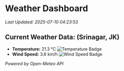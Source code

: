 
# Weather Dashboard

_Last Updated: 2025-07-10 04:23:53_

## Current Weather Data: (Srinagar, JK)
- **Temperature:** 21.3 °C ![Temperature Badge](https://img.shields.io/badge/Temperature-Medium%20Temp-green)
- **Wind Speed:** 3.6 km/h ![Wind Speed Badge](https://img.shields.io/badge/Wind%20Speed-Light%20Wind-blue)

*Powered by Open-Meteo API*
